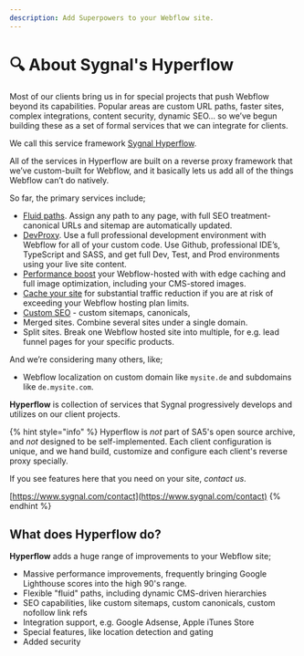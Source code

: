 ```yaml
---
description: Add Superpowers to your Webflow site.
---
```


# 🔍 About Sygnal's Hyperflow

Most of our clients bring us in for special projects that push Webflow beyond its capabilities. Popular areas are custom URL paths, faster sites, complex integrations, content security, dynamic SEO… so we’ve begun building these as a set of formal services that we can integrate for clients.

We call this service framework [Sygnal Hyperflow](https://www.sygnal.com/services/hyperflow).

All of the services in Hyperflow are built on a reverse proxy framework that we’ve custom-built for Webflow, and it basically lets us add all of the things Webflow can’t do natively.

So far, the primary services include;

* [Fluid paths](https://www.sygnal.com/services/webflow-fluid-paths). Assign any path to any page, with full SEO treatment- canonical URLs and sitemap are automatically updated.
* [DevProxy](https://www.sygnal.com/services/webflow-reverse-proxy-for-advanced-development). Use a full professional development environment with Webflow for all of your custom code. Use Github, professional IDE’s, TypeScript and SASS, and get full Dev, Test, and Prod environments using your live site content.
* [Performance boost](https://www.sygnal.com/services/webflow-reverse-proxy-for-performance) your Webflow-hosted with with edge caching and full image optimization, including your CMS-stored images.
* [Cache your site](https://www.sygnal.com/services/webflow-reverse-proxy-to-reduce-hosting-costs) for substantial traffic reduction if you are at risk of exceeding your Webflow hosting plan limits.
* [Custom SEO](https://www.sygnal.com/services/webflow-reverse-proxy-for-seo) - custom sitemaps, canonicals,
* Merged sites. Combine several sites under a single domain.
* Split sites. Break one Webflow hosted site into multiple, for e.g. lead funnel pages for your specific products.

And we’re considering many others, like;

* Webflow localization on custom domain like `mysite.de` and subdomains like `de.mysite.com`.



**Hyperflow** is collection of services that Sygnal progressively develops and utilizes on our client projects.

{% hint style="info" %}
Hyperflow is _not_ part of SA5's open source archive, and _not_ designed to be self-implemented. Each client configuration is unique, and we hand build, customize and configure each client's reverse proxy specially.&#x20;

If you see features here that you need on your site, _contact us_.

[https://www.sygnal.com/contact](https://www.sygnal.com/contact)
{% endhint %}

## What does Hyperflow do?

**Hyperflow** adds a huge range of improvements to your Webflow site;

* Massive performance improvements, frequently bringing Google Lighthouse scores into the high 90's range.
* Flexible "fluid" paths, including dynamic CMS-driven hierarchies
* SEO capabilities, like custom sitemaps, custom canonicals, custom nofollow link refs
* Integration support, e.g. Google Adsense, Apple iTunes Store&#x20;
* Special features, like location detection and gating
* Added security&#x20;

